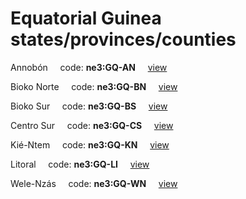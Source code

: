 # Equatorial Guinea states/provinces/counties
Annobón&nbsp;&nbsp;&nbsp;&nbsp;&nbsp;code: **ne3:GQ-AN**&nbsp;&nbsp;&nbsp;&nbsp;&nbsp;[view](../../export/geojson/medium/ne3/gq/an.geojson)&nbsp;&nbsp;&nbsp;&nbsp;&nbsp;


Bioko Norte&nbsp;&nbsp;&nbsp;&nbsp;&nbsp;code: **ne3:GQ-BN**&nbsp;&nbsp;&nbsp;&nbsp;&nbsp;[view](../../export/geojson/medium/ne3/gq/bn.geojson)&nbsp;&nbsp;&nbsp;&nbsp;&nbsp;


Bioko Sur&nbsp;&nbsp;&nbsp;&nbsp;&nbsp;code: **ne3:GQ-BS**&nbsp;&nbsp;&nbsp;&nbsp;&nbsp;[view](../../export/geojson/medium/ne3/gq/bs.geojson)&nbsp;&nbsp;&nbsp;&nbsp;&nbsp;


Centro Sur&nbsp;&nbsp;&nbsp;&nbsp;&nbsp;code: **ne3:GQ-CS**&nbsp;&nbsp;&nbsp;&nbsp;&nbsp;[view](../../export/geojson/medium/ne3/gq/cs.geojson)&nbsp;&nbsp;&nbsp;&nbsp;&nbsp;


Kié-Ntem&nbsp;&nbsp;&nbsp;&nbsp;&nbsp;code: **ne3:GQ-KN**&nbsp;&nbsp;&nbsp;&nbsp;&nbsp;[view](../../export/geojson/medium/ne3/gq/kn.geojson)&nbsp;&nbsp;&nbsp;&nbsp;&nbsp;


Litoral&nbsp;&nbsp;&nbsp;&nbsp;&nbsp;code: **ne3:GQ-LI**&nbsp;&nbsp;&nbsp;&nbsp;&nbsp;[view](../../export/geojson/medium/ne3/gq/li.geojson)&nbsp;&nbsp;&nbsp;&nbsp;&nbsp;


Wele-Nzás&nbsp;&nbsp;&nbsp;&nbsp;&nbsp;code: **ne3:GQ-WN**&nbsp;&nbsp;&nbsp;&nbsp;&nbsp;[view](../../export/geojson/medium/ne3/gq/wn.geojson)&nbsp;&nbsp;&nbsp;&nbsp;&nbsp;

